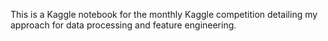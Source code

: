 This is a Kaggle notebook for the monthly Kaggle competition detailing my approach for data processing and feature engineering.
